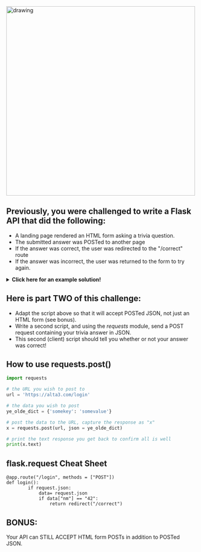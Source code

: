 <img src="https://www.brightful.me/content/images/2020/08/shutterstock_686118184.jpg" alt="drawing" width="500"/>

## Previously, you were challenged to write a Flask API that did the following:
  
- A landing page rendered an HTML form asking a trivia question.
- The submitted answer was POSTed to another page
- If the answer was correct, the user was redirected to the "/correct" route
- If the answer was incorrect, the user was returned to the form to try again.

<details>
<summary><b>Click here for an example solution!</b></summary>

```python
#!/usr/bin/python3

from flask import Flask
from flask import redirect
from flask import request
from flask import render_template

app = Flask(__name__)

html= """<style>
body {
  background-color: black;
  text-align: center;
  color: white;
  font-family: Arial, Helvetica, sans-serif;
}
</style>
</head>
<body>

<h1>TRIVIA TIME</h1>
<p>What is the meaning of life, the universe, and everything?</p>
<img src="https://stevetobak.com/wp-content/uploads/2021/02/dont-panic.png" alt="Avatar" style="width:200px">

    <form action = "/login" method = "POST">
        <p><input type = "text" name = "nm"></p>
        <p><input type = "submit" value = "submit"></p>
    </form>

</body>
</html>"""

@app.route("/correct")
def success():
    return f"That is correct!"

@app.route("/")
def start():
    return html

@app.route("/login", methods = ["POST"])
def login():
        if request.form.get("nm"):
            answer = request.form.get("nm")
            if answer == "42":
                return redirect("/correct")
            else:
                return redirect("/")
        else:
            return redirect("/")

if __name__ == "__main__":
   app.run(host="0.0.0.0", port=2224) # runs the application
```
</details>

## Here is part TWO of this challenge:

- Adapt the script above so that it will accept POSTed JSON, not just an HTML form (see bonus).
- Write a second script, and using the *requests* module, send a POST request containing your trivia answer in JSON.
- This second (client) script should tell you whether or not your answer was correct!

## How to use requests.post()

```python
import requests

# the URL you wish to post to
url = 'https://alta3.com/login'

# the data you wish to post
ye_olde_dict = {'somekey': 'somevalue'}

# post the data to the URL, capture the response as "x"
x = requests.post(url, json = ye_olde_dict)

# print the text response you get back to confirm all is well
print(x.text)
```

## flask.request Cheat Sheet

```
@app.route("/login", methods = ["POST"])
def login():
        if request.json:
            data= request.json
            if data["nm"] == "42":
                return redirect("/correct")
```

## BONUS:
Your API can STILL ACCEPT HTML form POSTs in addition to POSTed JSON.
